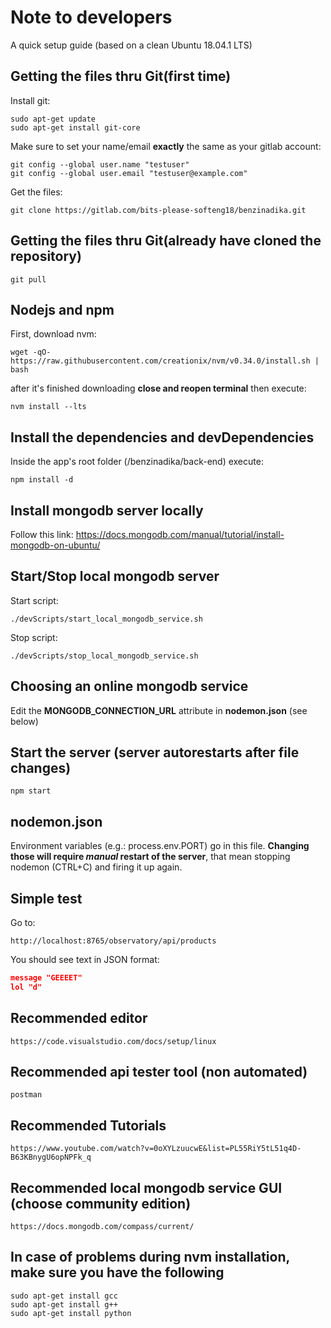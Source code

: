 Note to developers
========================

A quick setup guide (based on a clean Ubuntu 18.04.1 LTS)

## Getting the files thru Git(first time)
Install git:
```
sudo apt-get update
sudo apt-get install git-core
```
Make sure to set your name/email **exactly** the same as your gitlab account:
```
git config --global user.name "testuser"
git config --global user.email "testuser@example.com"
```
Get the files:
```
git clone https://gitlab.com/bits-please-softeng18/benzinadika.git
```
## Getting the files thru Git(already have cloned the repository)

    git pull

## Nodejs and npm

First, download nvm:

    wget -qO- https://raw.githubusercontent.com/creationix/nvm/v0.34.0/install.sh | bash

after it's finished downloading **close and reopen terminal** then execute:
```
nvm install --lts
```
## Install the dependencies and devDependencies

Inside the app's root folder (/benzinadika/back-end) execute:

    npm install -d

## Install mongodb server locally

Follow this link: https://docs.mongodb.com/manual/tutorial/install-mongodb-on-ubuntu/

## Start/Stop local mongodb server

Start script:

    ./devScripts/start_local_mongodb_service.sh

Stop script:

    ./devScripts/stop_local_mongodb_service.sh

## Choosing an online mongodb service

Edit the **MONGODB_CONNECTION_URL** attribute in **nodemon.json** (see below)

## Start the server (server autorestarts after file changes)

    npm start

## nodemon.json

Environment variables (e.g.: process.env.PORT) go in this file. **Changing those will require ***manual*** restart of the server**, that mean stopping nodemon (CTRL+C) and firing it up again. 

## Simple test

Go to:

    http://localhost:8765/observatory/api/products

You should see text in JSON format:
```json
message	"GEEEET"
lol	"d"
```

## Recommended editor
    https://code.visualstudio.com/docs/setup/linux
## Recommended api tester tool (non automated)
    postman
## Recommended Tutorials
    https://www.youtube.com/watch?v=0oXYLzuucwE&list=PL55RiY5tL51q4D-B63KBnygU6opNPFk_q
## Recommended local mongodb service GUI (choose community edition)
    https://docs.mongodb.com/compass/current/
## In case of problems during nvm installation, make sure you have the following
    sudo apt-get install gcc
    sudo apt-get install g++
    sudo apt-get install python